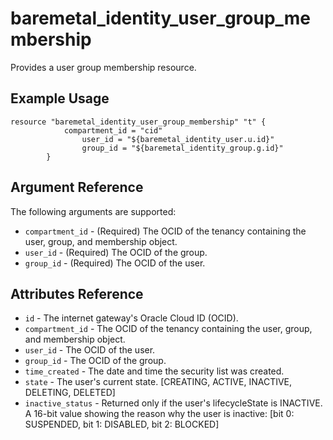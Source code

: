 # baremetal\_identity\_user\_group\_membership

Provides a user group membership resource.

## Example Usage

```
resource "baremetal_identity_user_group_membership" "t" {
			compartment_id = "cid"
            	user_id = "${baremetal_identity_user.u.id}"
            	group_id = "${baremetal_identity_group.g.id}"
		}
```

## Argument Reference

The following arguments are supported:

* `compartment_id` - (Required) The OCID of the tenancy containing the user, group, and membership object.
* `user_id` - (Required) The OCID of the group.
* `group_id` - (Required) The OCID of the user.

## Attributes Reference
* `id` - The internet gateway's Oracle Cloud ID (OCID).
* `compartment_id` - The OCID of the tenancy containing the user, group, and membership object.
* `user_id` - The OCID of the user.
* `group_id` - The OCID of the group.
* `time_created` - The date and time the security list was created.
* `state` - The user's current state. [CREATING, ACTIVE, INACTIVE, DELETING, DELETED]
* `inactive_status` - Returned only if the user's lifecycleState is INACTIVE. A 16-bit value showing the reason why the user is inactive: [bit 0: SUSPENDED, bit 1: DISABLED, bit 2: BLOCKED]